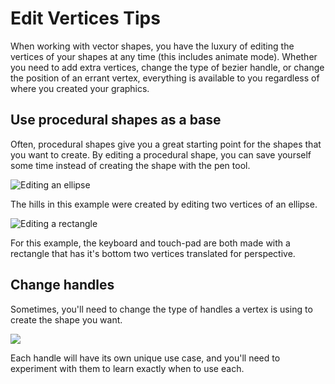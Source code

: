# Edit Vertices Tips

When working with vector shapes, you have the luxury of editing the vertices of your shapes at any time \(this includes animate mode\). Whether you need to add extra vertices, change the type of bezier handle, or change the position of an errant vertex, everything is available to you regardless of where you created your graphics.

## Use procedural shapes as a base 

Often, procedural shapes give you a great starting point for the shapes that you want to create. By editing a procedural shape, you can save yourself some time instead of creating the shape with the pen tool.

![Editing an ellipse](https://public.rive.app/help/edit_procedural_1.gif)

The hills in this example were created by editing two vertices of an ellipse. 



![Editing a rectangle](https://public.rive.app/help/edit_procedural_2.gif)

For this example, the keyboard and touch-pad are both made with a rectangle that has it's bottom two vertices translated for perspective. 

## Change handles

Sometimes, you'll need to change the type of handles a vertex is using to create the shape you want. 

![](https://public.rive.app/help/change_handles.gif)

Each handle will have its own unique use case, and you'll need to experiment with them to learn exactly when to use each.

